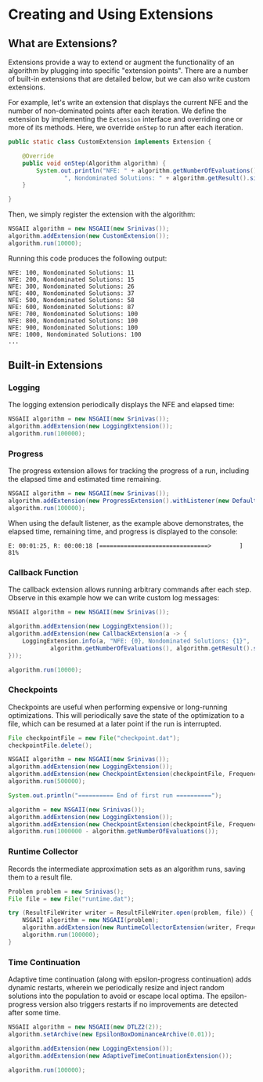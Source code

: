 # Creating and Using Extensions

## What are Extensions?

Extensions provide a way to extend or augment the functionality of an algorithm by plugging into specific
"extension points".  There are a number of built-in extensions that are detailed below, but we can also write custom
extensions.

For example, let's write an extension that displays the current NFE and the number of non-dominated points after each
iteration.  We define the extension by implementing the `Extension` interface and overriding one or more of its methods.
Here, we override `onStep` to run after each iteration.

<!-- :code: src=examples/org/moeaframework/examples/extensions/CustomExtensionExample.java lines=32:40 -->

```java
public static class CustomExtension implements Extension {

    @Override
    public void onStep(Algorithm algorithm) {
        System.out.println("NFE: " + algorithm.getNumberOfEvaluations() +
                ", Nondominated Solutions: " + algorithm.getResult().size());
    }

}
```

Then, we simply register the extension with the algorithm:

<!-- :code: src=examples/org/moeaframework/examples/extensions/CustomExtensionExample.java lines=43:45 -->

```java
NSGAII algorithm = new NSGAII(new Srinivas());
algorithm.addExtension(new CustomExtension());
algorithm.run(10000);
```

Running this code produces the following output:

<!-- :exec: src=examples/org/moeaframework/examples/extensions/CustomExtensionExample.java lines=:10 showEllipsis -->

```
NFE: 100, Nondominated Solutions: 11
NFE: 200, Nondominated Solutions: 15
NFE: 300, Nondominated Solutions: 26
NFE: 400, Nondominated Solutions: 37
NFE: 500, Nondominated Solutions: 58
NFE: 600, Nondominated Solutions: 87
NFE: 700, Nondominated Solutions: 100
NFE: 800, Nondominated Solutions: 100
NFE: 900, Nondominated Solutions: 100
NFE: 1000, Nondominated Solutions: 100
...
```

## Built-in Extensions

### Logging

The logging extension periodically displays the NFE and elapsed time:

<!-- :code: src=examples/org/moeaframework/examples/extensions/LoggingExample.java lines=32:34 -->

```java
NSGAII algorithm = new NSGAII(new Srinivas());
algorithm.addExtension(new LoggingExtension());
algorithm.run(100000);
```

### Progress

The progress extension allows for tracking the progress of a run, including the elapsed time and estimated time
remaining.

<!-- :code: src=examples/org/moeaframework/examples/extensions/ProgressExtensionExample.java lines=33:35 -->

```java
NSGAII algorithm = new NSGAII(new Srinivas());
algorithm.addExtension(new ProgressExtension().withListener(new DefaultProgressListener()));
algorithm.run(100000);
```

When using the default listener, as the example above demonstrates, the elapsed time, remaining time, and progress
is displayed to the console:

```
E: 00:01:25, R: 00:00:18 [===============================>        ] 81%
```

### Callback Function

The callback extension allows running arbitrary commands after each step.  Observe in this example how we can write
custom log messages:

<!-- :code: src=examples/org/moeaframework/examples/extensions/CallbackExtensionExample.java lines=33:41 -->

```java
NSGAII algorithm = new NSGAII(new Srinivas());

algorithm.addExtension(new LoggingExtension());
algorithm.addExtension(new CallbackExtension(a -> {
    LoggingExtension.info(a, "NFE: {0}, Nondominated Solutions: {1}",
            algorithm.getNumberOfEvaluations(), algorithm.getResult().size());
}));

algorithm.run(10000);
```

### Checkpoints

Checkpoints are useful when performing expensive or long-running optimizations.  This will periodically save
the state of the optimization to a file, which can be resumed at a later point if the run is interrupted.

<!-- :code: src=examples/org/moeaframework/examples/extensions/CheckpointExample.java lines=36:49 -->

```java
File checkpointFile = new File("checkpoint.dat");
checkpointFile.delete();

NSGAII algorithm = new NSGAII(new Srinivas());
algorithm.addExtension(new LoggingExtension());
algorithm.addExtension(new CheckpointExtension(checkpointFile, Frequency.ofEvaluations(1000)));
algorithm.run(500000);

System.out.println("========== End of first run ==========");

algorithm = new NSGAII(new Srinivas());
algorithm.addExtension(new LoggingExtension());
algorithm.addExtension(new CheckpointExtension(checkpointFile, Frequency.ofEvaluations(1000)));
algorithm.run(1000000 - algorithm.getNumberOfEvaluations());
```

### Runtime Collector

Records the intermediate approximation sets as an algorithm runs, saving them to a result file.

<!-- :code: src=examples/org/moeaframework/examples/extensions/RuntimeCollectorExample.java lines=36:43 -->

```java
Problem problem = new Srinivas();
File file = new File("runtime.dat");

try (ResultFileWriter writer = ResultFileWriter.open(problem, file)) {
    NSGAII algorithm = new NSGAII(problem);
    algorithm.addExtension(new RuntimeCollectorExtension(writer, Frequency.ofEvaluations(1000)));
    algorithm.run(100000);
}
```

### Time Continuation

Adaptive time continuation (along with epsilon-progress continuation) adds dynamic restarts, wherein we periodically
resize and inject random solutions into the population to avoid or escape local optima.  The epsilon-progress version
also triggers restarts if no improvements are detected after some time.

<!-- :code: src=examples/org/moeaframework/examples/extensions/AdaptiveTimeContinuationExample.java lines=36:42 -->

```java
NSGAII algorithm = new NSGAII(new DTLZ2(2));
algorithm.setArchive(new EpsilonBoxDominanceArchive(0.01));

algorithm.addExtension(new LoggingExtension());
algorithm.addExtension(new AdaptiveTimeContinuationExtension());

algorithm.run(100000);
```


